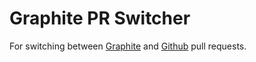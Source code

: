 # Graphite PR Switcher

For switching between [Graphite](https://graphite.dev/) and [Github](https://github.com/) pull requests.
